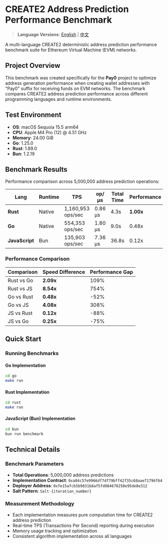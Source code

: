 # CREATE2 Address Prediction Performance Benchmark

> **Language Versions**: [English](README.md) | [中文](README_CN.md)

A multi-language CREATE2 deterministic address prediction performance benchmark suite for Ethereum Virtual Machine (EVM) networks.

## Project Overview

This benchmark was created specifically for the **Pay0** project to optimize address generation performance when creating wallet addresses with "Pay0" suffix for receiving funds on EVM networks. The benchmark compares CREATE2 address prediction performance across different programming languages and runtime environments.

## Test Environment

- **OS**: macOS Sequoia 15.5 arm64
- **CPU**: Apple M4 Pro (12) @ 4.51 GHz
- **Memory**: 24.00 GiB
- **Go**: 1.25.0
- **Rust**: 1.89.0
- **Bun**: 1.2.19

## Benchmark Results

Performance comparison across 5,000,000 address prediction operations:

| Lang           | Runtime | TPS               | op/μs   | Total Time | Performance |
| -------------- | ------- | ----------------- | ------- | ---------- | ----------- |
| **Rust**       | Native  | 1,160,953 ops/sec | 0.86 μs | 4.3s       | **1.00x**   |
| **Go**         | Native  | 554,353 ops/sec   | 1.80 μs | 9.0s       | 0.48x       |
| **JavaScript** | Bun     | 135,903 ops/sec   | 7.36 μs | 36.8s      | 0.12x       |

### Performance Comparison

| Comparison | Speed Difference | Performance Gap |
| ---------- | ---------------- | --------------- |
| Rust vs Go | **2.09x**        | 109%            |
| Rust vs JS | **8.54x**        | 754%            |
| Go vs Rust | **0.48x**        | -52%            |
| Go vs JS   | **4.08x**        | 308%            |
| JS vs Rust | **0.12x**        | -88%            |
| JS vs Go   | **0.25x**        | -75%            |

## Quick Start

### Running Benchmarks

#### Go Implementation

```bash
cd go
make run
```

#### Rust Implementation

```bash
cd rust
make run
```

#### JavaScript (Bun) Implementation

```bash
cd bun
bun run benchmark
```

## Technical Details

### Benchmark Parameters

- **Total Operations**: 5,000,000 address predictions
- **Implementation Contract**: `0xa84c57e9966df7df79bff42f35c68aae71796f64`
- **Deployer Address**: `0xfe15afcb5b9831b8af5fd984678250e95de8e312`
- **Salt Pattern**: `Salt-{iteration_number}`

### Measurement Methodology

- Each implementation measures pure computation time for CREATE2 address prediction
- Real-time TPS (Transactions Per Second) reporting during execution
- Memory usage tracking and optimization
- Consistent algorithm implementation across all languages
